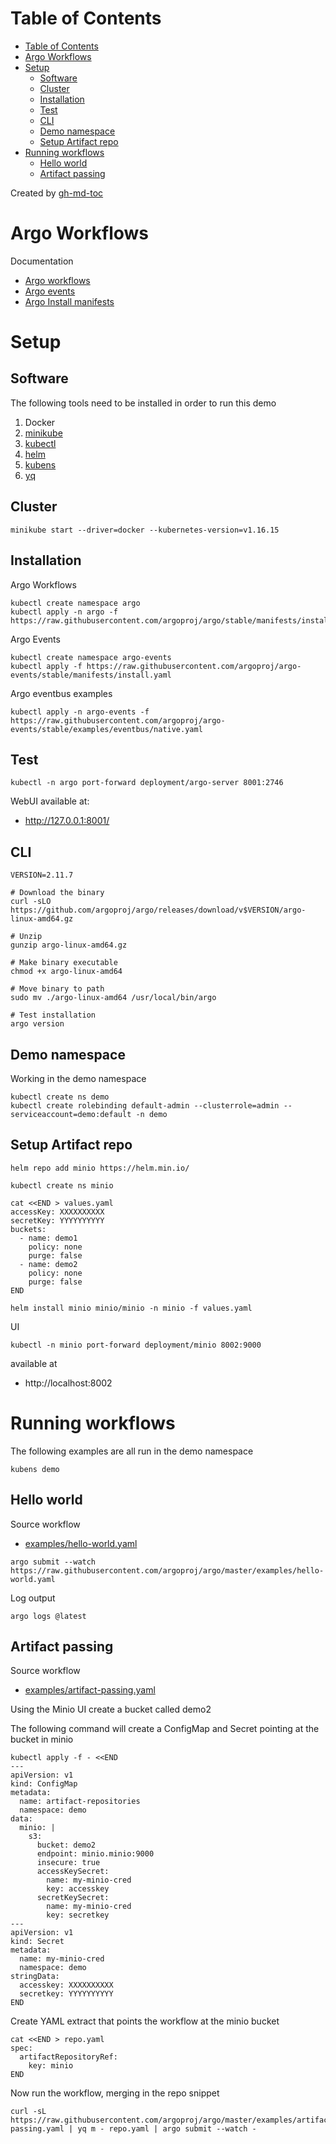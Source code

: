 Table of Contents
=================

   * [Table of Contents](#table-of-contents)
   * [Argo Workflows](#argo-workflows)
   * [Setup](#setup)
      * [Software](#software)
      * [Cluster](#cluster)
      * [Installation](#installation)
      * [Test](#test)
      * [CLI](#cli)
      * [Demo namespace](#demo-namespace)
      * [Setup Artifact repo](#setup-artifact-repo)
   * [Running workflows](#running-workflows)
      * [Hello world](#hello-world)
      * [Artifact passing](#artifact-passing)

Created by [gh-md-toc](https://github.com/ekalinin/github-markdown-toc)

# Argo Workflows

Documentation

* [Argo workflows](https://argoproj.github.io/argo/)
* [Argo events](https://argoproj.github.io/argo-events/)
* [Argo Install manifests](https://github.com/argoproj/argo/tree/stable/manifests)

# Setup

## Software

The following tools need to be installed in order to run this demo

1. Docker
1. [minikube](https://minikube.sigs.k8s.io/docs/start/)
1. [kubectl](https://kubernetes.io/docs/tasks/tools/install-kubectl/)
1. [helm](https://helm.sh/)
1. [kubens](https://kubectx.dev/)
1. [yq](https://mikefarah.gitbook.io/yq/)

## Cluster

```
minikube start --driver=docker --kubernetes-version=v1.16.15
```

## Installation

Argo Workflows

```
kubectl create namespace argo
kubectl apply -n argo -f https://raw.githubusercontent.com/argoproj/argo/stable/manifests/install.yaml
```

Argo Events

```
kubectl create namespace argo-events
kubectl apply -f https://raw.githubusercontent.com/argoproj/argo-events/stable/manifests/install.yaml
```

Argo eventbus examples

```
kubectl apply -n argo-events -f https://raw.githubusercontent.com/argoproj/argo-events/stable/examples/eventbus/native.yaml
```

## Test

```
kubectl -n argo port-forward deployment/argo-server 8001:2746
```

WebUI available at:

* http://127.0.0.1:8001/

## CLI

```
VERSION=2.11.7

# Download the binary
curl -sLO https://github.com/argoproj/argo/releases/download/v$VERSION/argo-linux-amd64.gz

# Unzip
gunzip argo-linux-amd64.gz

# Make binary executable
chmod +x argo-linux-amd64

# Move binary to path
sudo mv ./argo-linux-amd64 /usr/local/bin/argo

# Test installation
argo version
```

## Demo namespace

Working in the demo namespace

```
kubectl create ns demo
kubectl create rolebinding default-admin --clusterrole=admin --serviceaccount=demo:default -n demo 
```

## Setup Artifact repo

```
helm repo add minio https://helm.min.io/

kubectl create ns minio

cat <<END > values.yaml
accessKey: XXXXXXXXXX
secretKey: YYYYYYYYYY
buckets:
  - name: demo1
    policy: none
    purge: false
  - name: demo2
    policy: none
    purge: false
END

helm install minio minio/minio -n minio -f values.yaml
```

UI

```
kubectl -n minio port-forward deployment/minio 8002:9000
```

available at

* http://localhost:8002


# Running workflows

The following examples are all run in the demo namespace

```
kubens demo
```

## Hello world

Source workflow

* [examples/hello-world.yaml](https://github.com/argoproj/argo/blob/master/examples/hello-world.yaml)

```
argo submit --watch https://raw.githubusercontent.com/argoproj/argo/master/examples/hello-world.yaml
```

Log output

```
argo logs @latest 
```

## Artifact passing

Source workflow

* [examples/artifact-passing.yaml](https://github.com/argoproj/argo/blob/master/examples/artifact-passing.yaml)

Using the Minio UI create a bucket called demo2

The following command will create a ConfigMap and Secret pointing at the bucket in minio

```
kubectl apply -f - <<END
---
apiVersion: v1
kind: ConfigMap
metadata:
  name: artifact-repositories
  namespace: demo
data:
  minio: |
    s3:
      bucket: demo2
      endpoint: minio.minio:9000
      insecure: true
      accessKeySecret:
        name: my-minio-cred
        key: accesskey
      secretKeySecret:
        name: my-minio-cred
        key: secretkey
---
apiVersion: v1
kind: Secret
metadata:
  name: my-minio-cred
  namespace: demo
stringData:
  accesskey: XXXXXXXXXX
  secretkey: YYYYYYYYYY
END
```

Create YAML extract that points the workflow at the minio bucket

```
cat <<END > repo.yaml
spec:
  artifactRepositoryRef:
    key: minio
END

```

Now run the workflow, merging in the repo snippet

```
curl -sL https://raw.githubusercontent.com/argoproj/argo/master/examples/artifact-passing.yaml | yq m - repo.yaml | argo submit --watch -
```

